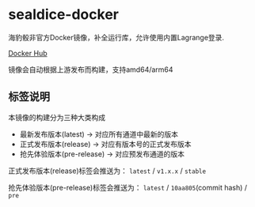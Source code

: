 # sealdice-docker
海豹骰非官方Docker镜像，补全运行库，允许使用内置Lagrange登录.

[Docker Hub](https://hub.docker.com/r/shiaworkshop/sealdice)

镜像会自动根据上游发布而构建，支持amd64/arm64

## 标签说明

本镜像的构建分为三种大类构成

- 最新发布版本(latest) -> 对应所有通道中最新的版本
- 正式发布版本(release) -> 对应有版本号的正式发布版本
- 抢先体验版本(pre-release) -> 对应预发布通道的版本

正式发布版本(release)标签会推送为： `latest` / `v1.x.x` / `stable`

抢先体验版本(pre-release)标签会推送为： `latest` / `10aa805`(commit hash) / `pre`

